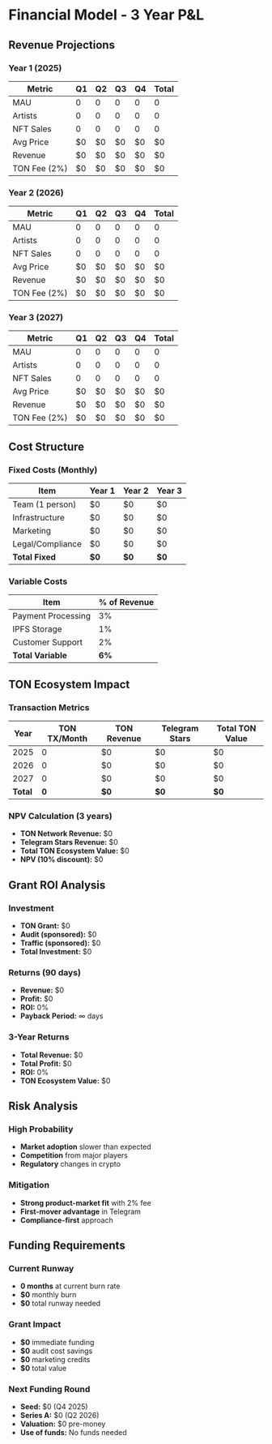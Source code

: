 # Financial Model - 3 Year P&L

## Revenue Projections

### Year 1 (2025)
| Metric | Q1 | Q2 | Q3 | Q4 | Total |
|--------|----|----|----|----|-------|
| MAU | 0 | 0 | 0 | 0 | 0 |
| Artists | 0 | 0 | 0 | 0 | 0 |
| NFT Sales | 0 | 0 | 0 | 0 | 0 |
| Avg Price | $0 | $0 | $0 | $0 | $0 |
| Revenue | $0 | $0 | $0 | $0 | $0 |
| TON Fee (2%) | $0 | $0 | $0 | $0 | $0 |

### Year 2 (2026)
| Metric | Q1 | Q2 | Q3 | Q4 | Total |
|--------|----|----|----|----|-------|
| MAU | 0 | 0 | 0 | 0 | 0 |
| Artists | 0 | 0 | 0 | 0 | 0 |
| NFT Sales | 0 | 0 | 0 | 0 | 0 |
| Avg Price | $0 | $0 | $0 | $0 | $0 |
| Revenue | $0 | $0 | $0 | $0 | $0 |
| TON Fee (2%) | $0 | $0 | $0 | $0 | $0 |

### Year 3 (2027)
| Metric | Q1 | Q2 | Q3 | Q4 | Total |
|--------|----|----|----|----|-------|
| MAU | 0 | 0 | 0 | 0 | 0 |
| Artists | 0 | 0 | 0 | 0 | 0 |
| NFT Sales | 0 | 0 | 0 | 0 | 0 |
| Avg Price | $0 | $0 | $0 | $0 | $0 |
| Revenue | $0 | $0 | $0 | $0 | $0 |
| TON Fee (2%) | $0 | $0 | $0 | $0 | $0 |

## Cost Structure

### Fixed Costs (Monthly)
| Item | Year 1 | Year 2 | Year 3 |
|------|--------|--------|--------|
| Team (1 person) | $0 | $0 | $0 |
| Infrastructure | $0 | $0 | $0 |
| Marketing | $0 | $0 | $0 |
| Legal/Compliance | $0 | $0 | $0 |
| **Total Fixed** | **$0** | **$0** | **$0** |

### Variable Costs
| Item | % of Revenue |
|------|-------------|
| Payment Processing | 3% |
| IPFS Storage | 1% |
| Customer Support | 2% |
| **Total Variable** | **6%** |

## TON Ecosystem Impact

### Transaction Metrics
| Year | TON TX/Month | TON Revenue | Telegram Stars | Total TON Value |
|------|--------------|-------------|----------------|-----------------|
| 2025 | 0 | $0 | $0 | $0 |
| 2026 | 0 | $0 | $0 | $0 |
| 2027 | 0 | $0 | $0 | $0 |
| **Total** | **0** | **$0** | **$0** | **$0** |

### NPV Calculation (3 years)
- **TON Network Revenue:** $0
- **Telegram Stars Revenue:** $0
- **Total TON Ecosystem Value:** $0
- **NPV (10% discount):** $0

## Grant ROI Analysis

### Investment
- **TON Grant:** $0
- **Audit (sponsored):** $0
- **Traffic (sponsored):** $0
- **Total Investment:** $0

### Returns (90 days)
- **Revenue:** $0
- **Profit:** $0
- **ROI:** 0%
- **Payback Period:** ∞ days

### 3-Year Returns
- **Total Revenue:** $0
- **Total Profit:** $0
- **ROI:** 0%
- **TON Ecosystem Value:** $0

## Risk Analysis

### High Probability
- **Market adoption** slower than expected
- **Competition** from major players
- **Regulatory** changes in crypto

### Mitigation
- **Strong product-market fit** with 2% fee
- **First-mover advantage** in Telegram
- **Compliance-first** approach

## Funding Requirements

### Current Runway
- **0 months** at current burn rate
- **$0** monthly burn
- **$0** total runway needed

### Grant Impact
- **$0** immediate funding
- **$0** audit cost savings
- **$0** marketing credits
- **$0** total value

### Next Funding Round
- **Seed:** $0 (Q4 2025)
- **Series A:** $0 (Q2 2026)
- **Valuation:** $0 pre-money
- **Use of funds:** No funds needed
